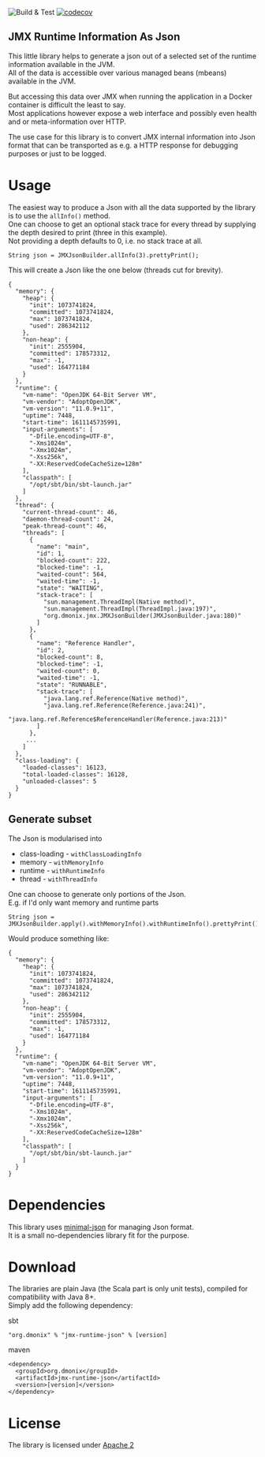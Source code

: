 ![Build & Test](https://github.com/pnerg/jmx-runtime-json/workflows/Build%20&%20Test/badge.svg) [![codecov](https://codecov.io/gh/pnerg/jmx-runtime-json/branch/master/graph/badge.svg?token=O8I3FS7RSI)](https://codecov.io/gh/pnerg/jmx-runtime-json)

JMX Runtime Information As Json
-------

This little library helps to generate a json out of a selected set of the runtime information available in the JVM.   
All of the data is accessible over various managed beans (mbeans) available in the JVM.

But accessing this data over JMX when running the application in a Docker container is difficult the least to say.  
Most applications however expose a web interface and possibly even health and or meta-information over HTTP.

The use case for this library is to convert JMX internal information into Json format that can be transported as e.g. a
HTTP response for debugging purposes or just to be logged.

# Usage

The easiest way to produce a Json with all the data supported by the library is to use the `allInfo()` method.  
One can choose to get an optional stack trace for every thread by supplying the depth desired to print (three in this
example).  
Not providing a depth defaults to 0, i.e. no stack trace at all.

```
String json = JMXJsonBuilder.allInfo(3).prettyPrint();
```

This will create a Json like the one below (threads cut for brevity).

```
{
  "memory": {
    "heap": {
      "init": 1073741824,
      "committed": 1073741824,
      "max": 1073741824,
      "used": 286342112
    },
    "non-heap": {
      "init": 2555904,
      "committed": 178573312,
      "max": -1,
      "used": 164771184
    }
  },
  "runtime": {
    "vm-name": "OpenJDK 64-Bit Server VM",
    "vm-vendor": "AdoptOpenJDK",
    "vm-version": "11.0.9+11",
    "uptime": 7448,
    "start-time": 1611145735991,
    "input-arguments": [
      "-Dfile.encoding=UTF-8",
      "-Xms1024m",
      "-Xmx1024m",
      "-Xss256k",
      "-XX:ReservedCodeCacheSize=128m"
    ],
    "classpath": [
      "/opt/sbt/bin/sbt-launch.jar"
    ]
  },
  "thread": {
    "current-thread-count": 46,
    "daemon-thread-count": 24,
    "peak-thread-count": 46,
    "threads": [
      {
        "name": "main",
        "id": 1,
        "blocked-count": 222,
        "blocked-time": -1,
        "waited-count": 564,
        "waited-time": -1,
        "state": "WAITING",
        "stack-trace": [
          "sun.management.ThreadImpl(Native method)",
          "sun.management.ThreadImpl(ThreadImpl.java:197)",
          "org.dmonix.jmx.JMXJsonBuilder(JMXJsonBuilder.java:180)"
        ]
      },
      {
        "name": "Reference Handler",
        "id": 2,
        "blocked-count": 8,
        "blocked-time": -1,
        "waited-count": 0,
        "waited-time": -1,
        "state": "RUNNABLE",
        "stack-trace": [
          "java.lang.ref.Reference(Native method)",
          "java.lang.ref.Reference(Reference.java:241)",
          "java.lang.ref.Reference$ReferenceHandler(Reference.java:213)"
        ]
      },
     ...
    ]
  },
  "class-loading": {
    "loaded-classes": 16123,
    "total-loaded-classes": 16128,
    "unloaded-classes": 5
  }
}
```

## Generate subset

The Json is modularised into

* class-loading - `withClassLoadingInfo`
* memory - `withMemoryInfo`
* runtime - `withRuntimeInfo`
* thread - `withThreadInfo`

One can choose to generate only portions of the Json.  
E.g. if I'd only want memory and runtime parts

```
String json = JMXJsonBuilder.apply().withMemoryInfo().withRuntimeInfo().prettyPrint();
```

Would produce something like:

```
{
  "memory": {
    "heap": {
      "init": 1073741824,
      "committed": 1073741824,
      "max": 1073741824,
      "used": 286342112
    },
    "non-heap": {
      "init": 2555904,
      "committed": 178573312,
      "max": -1,
      "used": 164771184
    }
  },
  "runtime": {
    "vm-name": "OpenJDK 64-Bit Server VM",
    "vm-vendor": "AdoptOpenJDK",
    "vm-version": "11.0.9+11",
    "uptime": 7448,
    "start-time": 1611145735991,
    "input-arguments": [
      "-Dfile.encoding=UTF-8",
      "-Xms1024m",
      "-Xmx1024m",
      "-Xss256k",
      "-XX:ReservedCodeCacheSize=128m"
    ],
    "classpath": [
      "/opt/sbt/bin/sbt-launch.jar"
    ]
  }
}
```

# Dependencies

This library uses [minimal-json](https://github.com/ralfstx/minimal-json) for managing Json format.  
It is a small no-dependencies library fit for the purpose.

# Download

The libraries are plain Java (the Scala part is only unit tests), compiled for compatibility with Java 8+.   
Simply add the following dependency:

sbt

```
"org.dmonix" % "jmx-runtime-json" % [version]
```

maven

```
<dependency>
  <groupId>org.dmonix</groupId>
  <artifactId>jmx-runtime-json</artifactId>
  <version>[version]</version>
</dependency>
```

# License

The library is licensed under [Apache 2](LICENSE) 

